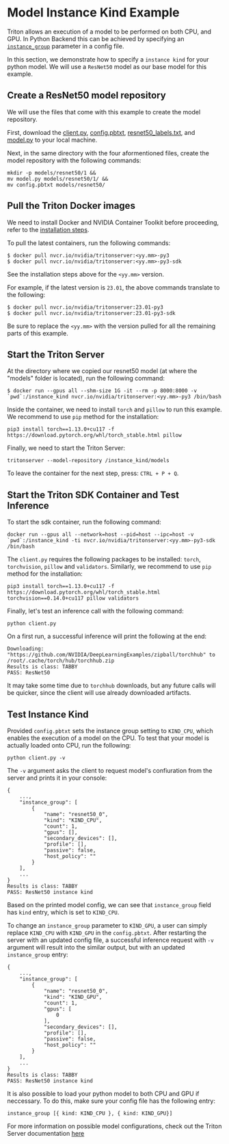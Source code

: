 <!--
# Copyright 2023, NVIDIA CORPORATION & AFFILIATES. All rights reserved.
#
# Redistribution and use in source and binary forms, with or without
# modification, are permitted provided that the following conditions
# are met:
#  * Redistributions of source code must retain the above copyright
#    notice, this list of conditions and the following disclaimer.
#  * Redistributions in binary form must reproduce the above copyright
#    notice, this list of conditions and the following disclaimer in the
#    documentation and/or other materials provided with the distribution.
#  * Neither the name of NVIDIA CORPORATION nor the names of its
#    contributors may be used to endorse or promote products derived
#    from this software without specific prior written permission.
#
# THIS SOFTWARE IS PROVIDED BY THE COPYRIGHT HOLDERS ``AS IS'' AND ANY
# EXPRESS OR IMPLIED WARRANTIES, INCLUDING, BUT NOT LIMITED TO, THE
# IMPLIED WARRANTIES OF MERCHANTABILITY AND FITNESS FOR A PARTICULAR
# PURPOSE ARE DISCLAIMED.  IN NO EVENT SHALL THE COPYRIGHT OWNER OR
# CONTRIBUTORS BE LIABLE FOR ANY DIRECT, INDIRECT, INCIDENTAL, SPECIAL,
# EXEMPLARY, OR CONSEQUENTIAL DAMAGES (INCLUDING, BUT NOT LIMITED TO,
# PROCUREMENT OF SUBSTITUTE GOODS OR SERVICES; LOSS OF USE, DATA, OR
# PROFITS; OR BUSINESS INTERRUPTION) HOWEVER CAUSED AND ON ANY THEORY
# OF LIABILITY, WHETHER IN CONTRACT, STRICT LIABILITY, OR TORT
# (INCLUDING NEGLIGENCE OR OTHERWISE) ARISING IN ANY WAY OUT OF THE USE
# OF THIS SOFTWARE, EVEN IF ADVISED OF THE POSSIBILITY OF SUCH DAMAGE.
-->

# Model Instance Kind Example

Triton allows an execution of a model to be performed on both CPU, and GPU. 
In Python Backend this can be achieved by specifying an 
[`instance_group`](https://github.com/triton-inference-server/server/blob/main/docs/user_guide/model_configuration.md#instance-groups) 
parameter in a config file.

In this section, we demonstrate how to specify a `instance kind` for your python 
model. We will use a `ResNet50` model as our base model for this example.

## Create a ResNet50 model repository

We will use the files that come with this example to create the model
repository.

First, download the [client.py](client.py), [config.pbtxt](config.pbtxt),
[resnet50_labels.txt](resnet50_labels.txt), and [model.py](model.py) 
to your local machine.

Next, in the same directory with the four aformentioned files, create the model
repository with the following commands:
```
mkdir -p models/resnet50/1 &&
mv model.py models/resnet50/1/ &&
mv config.pbtxt models/resnet50/
```

## Pull the Triton Docker images

We need to install Docker and NVIDIA Container Toolkit before proceeding, refer
to the
[installation steps](https://github.com/triton-inference-server/server/tree/main/docs#installation).

To pull the latest containers, run the following commands:
```
$ docker pull nvcr.io/nvidia/tritonserver:<yy.mm>-py3
$ docker pull nvcr.io/nvidia/tritonserver:<yy.mm>-py3-sdk
```
See the installation steps above for the `<yy.mm>` version.

For example, if the latest version is `23.01`, the above commands translate
to the following:
```
$ docker pull nvcr.io/nvidia/tritonserver:23.01-py3
$ docker pull nvcr.io/nvidia/tritonserver:23.01-py3-sdk
```

Be sure to replace the `<yy.mm>` with the version pulled for all the remaining
parts of this example.

## Start the Triton Server

At the directory where we copied our resnet50 model (at where the "models" 
folder is located), run the following command:
```
$ docker run --gpus all --shm-size 1G -it --rm -p 8000:8000 -v `pwd`:/instance_kind nvcr.io/nvidia/tritonserver:<yy.mm>-py3 /bin/bash
```

Inside the container, we need to install `torch` and `pillow` to run 
this example. We recommend to use `pip` method for the installation:

```
pip3 install torch==1.13.0+cu117 -f https://download.pytorch.org/whl/torch_stable.html pillow
```

Finally, we need to start the Triton Server:
```
tritonserver --model-repository /instance_kind/models
```

To leave the container for the next step, press: `CTRL + P + Q`.

## Start the Triton SDK Container and Test Inference

To start the sdk container, run the following command:
```
docker run --gpus all --network=host --pid=host --ipc=host -v `pwd`:/instance_kind -ti nvcr.io/nvidia/tritonserver:<yy.mm>-py3-sdk /bin/bash
```

The `client.py` requires the following packages to be installed: `torch`, 
`torchvision`, `pillow` and `validators`.  Similarly, we recommend to use `pip` 
method for the installation:

```
pip3 install torch==1.13.0+cu117 -f https://download.pytorch.org/whl/torch_stable.html torchvision==0.14.0+cu117 pillow validators
```

Finally, let's test an inference call with the following command:
```
python client.py
```
On a first run, a successful inference will print the following at the end:
```
Downloading: "https://github.com/NVIDIA/DeepLearningExamples/zipball/torchhub" to /root/.cache/torch/hub/torchhub.zip
Results is class: TABBY
PASS: ResNet50
```
It may take some time due to `torchhub` downloads, but any future calls 
will be quicker, since the client will use already downloaded artifacts.

## Test Instance Kind

Provided `config.pbtxt` sets the instance group setting to `KIND_CPU`, 
which enables the execution of a model on the CPU. 
To test that your model is actually loaded onto CPU, run the following:
```
python client.py -v
```
The `-v` argument asks the client to request model's confiuration from 
the server and prints it in your console:
```
{
    ...,
    "instance_group": [
        {
            "name": "resnet50_0",
            "kind": "KIND_CPU",
            "count": 1,
            "gpus": [],
            "secondary_devices": [],
            "profile": [],
            "passive": false,
            "host_policy": ""
        }
    ],
    ...
}
Results is class: TABBY
PASS: ResNet50 instance kind
```

Based on the printed model config, we can see that `instance_group` field 
has `kind` entry, which is set to `KIND_CPU`. 

To change an `instance_group` parameter to `KIND_GPU`, a user can simply replace 
`KIND_CPU` with `KIND_GPU` in the `config.pbtxt`. After restarting the server 
with an updated config file, a successful inference request with `-v` argument 
will result into the similar output, but with an updated `instance_group` entry:
```
{
    ...,
    "instance_group": [
        {
            "name": "resnet50_0",
            "kind": "KIND_GPU",
            "count": 1,
            "gpus": [
                0
            ],
            "secondary_devices": [],
            "profile": [],
            "passive": false,
            "host_policy": ""
        }
    ],
    ...
}
Results is class: TABBY
PASS: ResNet50 instance kind
```
It is also possible to load your python model to both CPU and GPU if neccessary.
To do this, make sure your config file has the following entry:
```
instance_group [{ kind: KIND_CPU }, { kind: KIND_GPU}]
```

For more information on possible model configurations, 
check out the Triton Server documentation [here](https://github.com/triton-inference-server/server/blob/main/docs/user_guide/model_configuration.md#model-configuration)